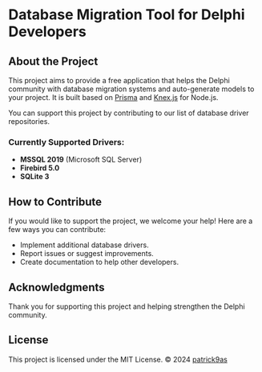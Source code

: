 # Database Migration Tool for Delphi Developers

## About the Project

This project aims to provide a free application that helps the Delphi community with database migration systems and auto-generate models to your project.
It is built based on [Prisma](https://www.prisma.io/) and [Knex.js](https://knexjs.org/) for Node.js.

You can support this project by contributing to our list of database driver repositories.

### Currently Supported Drivers:
- **MSSQL 2019** (Microsoft SQL Server)
- **Firebird 5.0**
- **SQLite 3**

## How to Contribute

If you would like to support the project, we welcome your help! Here are a few ways you can contribute:
- Implement additional database drivers.
- Report issues or suggest improvements.
- Create documentation to help other developers.

## Acknowledgments

Thank you for supporting this project and helping strengthen the Delphi community.

## License

This project is licensed under the MIT License. © 2024 [patrick9as](https://github.com/patrick9as)
